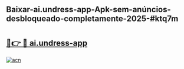 ## Baixar-ai.undress-app-Apk-sem-anúncios-desbloqueado-completamente-2025-#ktq7m

# <h2><a href="https://ainizakaria.my?title=ai.undress-app&ref=20M">🔗👉 🔴 ai.undress-app</a></h2>

[![acn](https://github.com/user-attachments/assets/0f9c940e-d8b0-45ae-aac7-cd30a18b3e1c)](https://ainizakaria.my?title=ai.undress-app&ref=20M)

